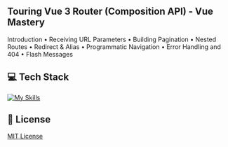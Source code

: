 ## Touring Vue 3 Router (Composition API) - Vue Mastery
Introduction
• Receiving URL Parameters
• Building Pagination
• Nested Routes
• Redirect & Alias
• Programmatic Navigation
• Error Handling and 404
• Flash Messages

## 💻 Tech Stack
[![My Skills](https://skillicons.dev/icons?i=html,css,javascript,vue)](https://skillicons.dev)

## 🔐 License
[MIT License](LICENSE) 